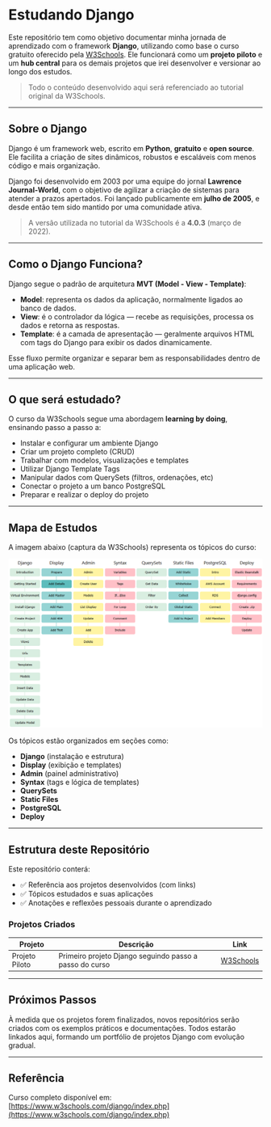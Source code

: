 # Estudando Django

Este repositório tem como objetivo documentar minha jornada de aprendizado com o framework **Django**, utilizando como base o curso gratuito oferecido pela [W3Schools](https://www.w3schools.com/django/index.php). Ele funcionará como um **projeto piloto** e um **hub central** para os demais projetos que irei desenvolver e versionar ao longo dos estudos.

> Todo o conteúdo desenvolvido aqui será referenciado ao tutorial original da W3Schools.

---

## Sobre o Django

Django é um framework web, escrito em **Python**, **gratuito** e **open source**. Ele facilita a criação de sites dinâmicos, robustos e escaláveis com menos código e mais organização.

Django foi desenvolvido em 2003 por uma equipe do jornal **Lawrence Journal-World**, com o objetivo de agilizar a criação de sistemas para atender a prazos apertados. Foi lançado publicamente em **julho de 2005**, e desde então tem sido mantido por uma comunidade ativa.

> A versão utilizada no tutorial da W3Schools é a **4.0.3** (março de 2022).

---

## Como o Django Funciona?

Django segue o padrão de arquitetura **MVT (Model - View - Template)**:

- **Model**: representa os dados da aplicação, normalmente ligados ao banco de dados.
- **View**: é o controlador da lógica — recebe as requisições, processa os dados e retorna as respostas.
- **Template**: é a camada de apresentação — geralmente arquivos HTML com tags do Django para exibir os dados dinamicamente.

Esse fluxo permite organizar e separar bem as responsabilidades dentro de uma aplicação web.

---

## O que será estudado?

O curso da W3Schools segue uma abordagem **learning by doing**, ensinando passo a passo a:

- Instalar e configurar um ambiente Django
- Criar um projeto completo (CRUD)
- Trabalhar com modelos, visualizações e templates
- Utilizar Django Template Tags
- Manipular dados com QuerySets (filtros, ordenações, etc)
- Conectar o projeto a um banco PostgreSQL
- Preparar e realizar o deploy do projeto

---

## Mapa de Estudos

A imagem abaixo (captura da W3Schools) representa os tópicos do curso:

![Mapa de Conteúdo](./mapa-estudo.png)

Os tópicos estão organizados em seções como:

- **Django** (instalação e estrutura)
- **Display** (exibição e templates)
- **Admin** (painel administrativo)
- **Syntax** (tags e lógica de templates)
- **QuerySets**
- **Static Files**
- **PostgreSQL**
- **Deploy**

---

## Estrutura deste Repositório

Este repositório conterá:

- ✅ Referência aos projetos desenvolvidos (com links)
- ✅ Tópicos estudados e suas aplicações
- ✅ Anotações e reflexões pessoais durante o aprendizado

### Projetos Criados

| Projeto         | Descrição                                               | Link              |
|-----------------|---------------------------------------------------------|-------------------|
| Projeto Piloto  | Primeiro projeto Django seguindo passo a passo do curso| [W3Schools](./W3Schools/) |

---

## Próximos Passos

À medida que os projetos forem finalizados, novos repositórios serão criados com os exemplos práticos e documentações. Todos estarão linkados aqui, formando um portfólio de projetos Django com evolução gradual.

---

## Referência

Curso completo disponível em: [https://www.w3schools.com/django/index.php](https://www.w3schools.com/django/index.php)
